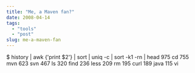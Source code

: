 ```yaml
---
title: "Me, a Maven fan?"
date: 2008-04-14
tags: 
  - "tools"
  - "post"
slug: me-a-maven-fan
---
```


$ history | awk {'print $2'} | sort | uniq -c | sort -k1 -rn | head
 975 cd
 755 mvn
 623 svn
 467 ls
 320 find
 236 less
 209 rm
 195 curl
 189 java
 115 vi
